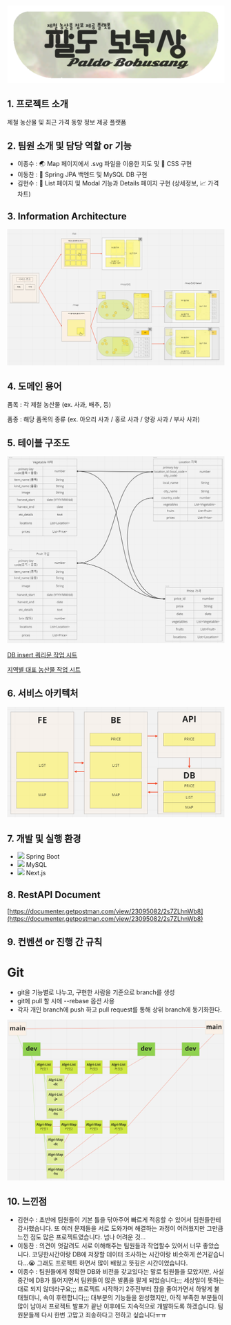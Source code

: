 <div align="center">

![logo](/readme/logo.png "logo")

</div>

## 1. 프로젝트 소개
제철 농산물 및 최근 가격 동향 정보 제공 플랫폼

## 2. 팀원 소개 및 담당 역할 or 기능
- 이종수 : :earth_asia: Map 페이지에서 .svg 파일을 이용한 지도 및 :art: CSS 구현
- 이동찬 : :leaves: Spring JPA 백엔드 및 MySQL DB 구현
- 김현수 : :bookmark_tabs: List 페이지 및 Modal 기능과 Details 페이지 구현 (상세정보, :chart_with_upwards_trend: 가격 차트)

## 3. Information Architecture
![Information Architecture](/readme/information_architecture.png "Information Architecture")

## 4. 도메인 용어
품목 : 각 제철 농산물 (ex. 사과, 배추, 등)


품종 : 해당 품목의 종류 (ex. 아오리 사과 / 홍로 사과 / 양광 사과 / 부사 사과)


## 5. 테이블 구조도
![Table Architecture](/readme/table_architecture.png "Table Architecture")

[DB insert 쿼리문 작업 시트](https://docs.google.com/spreadsheets/d/1u5HhRLfmrG2ChYXGZXxlrg7YifOa5R4jUWCMqOSI3w8/edit?usp=sharing)

[지역별 대표 농산물 작업 시트](https://docs.google.com/spreadsheets/d/1bLq68LJuqe4RVTJ63avBkxnJwv4Ko3sdniyR3etab3s/edit?usp=sharing)

## 6. 서비스 아키텍처
![Service Architecture](/readme/service_architecture.png "Service Architecture")

## 7. 개발 및 실행 환경
- <img src="https://img.shields.io/badge/Spring-6DB33F?style=for-the-badge&logo=spring&logoColor=white"/> Spring Boot
- <img src="https://img.shields.io/badge/MySQL-005C84?style=for-the-badge&logo=mysql&logoColor=white"/> MySQL
- <img src="https://img.shields.io/badge/Next.js-000000?style=for-the-badge&logo=next.js&logoColor=white"/> Next.js

## 8. RestAPI Document

[https://documenter.getpostman.com/view/23095082/2s7ZLhnWb8](https://documenter.getpostman.com/view/23095082/2s7ZLhnWb8)

## 9. 컨벤션 or 진행 간 규칙
  # Git
- git을 기능별로 나누고, 구현한 사람을 기준으로 branch를 생성
- git에 pull 할 시에 --rebase 옵션 사용
- 각자 개인 branch에 push 하고 pull request를 통해 상위 branch에 동기화한다.

![Github Branches](/readme/github_branches.png "Github Branches")

## 10. 느낀점
- 김현수 : 초반에 팀원들이 기본 틀을 닦아주어 빠르게 적응할 수 있어서 팀원들한테 감사했습니다. 또 여러 문제들을 서로 도와가며 해결하는 과정이 어려웠지만 그만큼 느낀 점도 많은 프로젝트였습니다. 넘나 어려운 것...
- 이동찬 : 의견이 엇갈려도 서로 이해해주는 팀원들과 작업할수 있어서 너무 좋았습니다. 코딩한시간이랑 DB에 저장할 데이터 조사하는 시간이랑 비슷하게 쓴거같습니다...:sob: 그래도 프로젝트 하면서 많이 배웠고 뜻깊은 시간이었습니다.
- 이종수 : 팀원들에게 정확한 DB와 비전을 갖고있다는 말로 팀원들을 모았지만, 사실 중간에 DB가 틀어지면서 팀원들이 많은 발품을 팔게 되었습니다;;; 세상일이 뜻하는 대로 되지 않더라구요;;; 프로젝트 시작하기 2주전부터 잠을 줄여가면서 하얗게 불태웠더니, 속이 후련합니다;;; 대부분의 기능들을 완성했지만, 아직 부족한 부분들이 많이 남아서 프로젝트 발표가 끝난 이후에도 지속적으로 개발하도록 하겠습니다. 팀원분들께 다시 한번 고맙고 죄송하다고 전하고 싶습니다ㅠㅠ
